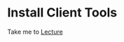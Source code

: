 # Install Client Tools

  Take me to [Lecture](https://kodekloud.com/courses/539883/lectures/9808333)